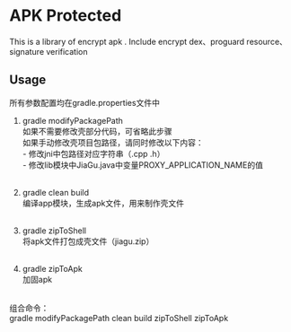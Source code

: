 # APK Protected

   This is a library of encrypt apk . Include encrypt dex、proguard resource、signature verification

## Usage

所有参数配置均在gradle.properties文件中</br>

1. gradle modifyPackagePath </br>
    如果不需要修改壳部分代码，可省略此步骤</br>
    如果手动修改壳项目包路径，请同时修改以下内容：</br>
        - 修改jni中包路径对应字符串（.cpp .h）</br>
        - 修改lib模块中JiaGu.java中变量PROXY_APPLICATION_NAME的值</br></br>

2. gradle clean build</br>
    编译app模块，生成apk文件，用来制作壳文件</br></br>


3. gradle zipToShell</br>
    将apk文件打包成壳文件（jiagu.zip）</br></br>

4. gradle zipToApk</br>
    加固apk</br></br>

组合命令：</br>
    gradle modifyPackagePath clean build zipToShell zipToApk
